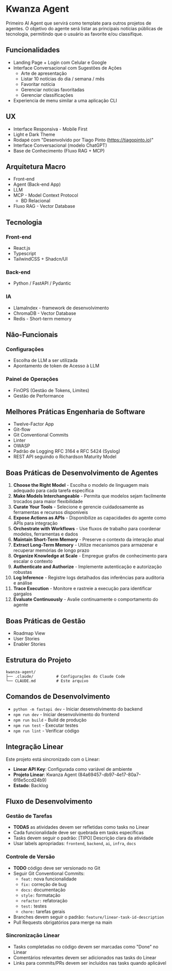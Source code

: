 # Kwanza Agent

Primeiro AI Agent que servirá como template para outros projetos de agentes. O objetivo do agente será listar as principais notícias públicas de tecnologia, permitindo que o usuário as favorite e/ou classifique.

## Funcionalidades

- Landing Page + Login com Celular e Google
- Interface Conversacional com Sugestões de Ações
  - Arte de apresentação
  - Listar 10 notícias do dia / semana / mês
  - Favoritar notícia
  - Gerenciar noticias favoritadas
  - Gerenciar classificações
- Experiencia de menu similar a uma aplicação CLI

## UX

- Interface Responsiva - Mobile First
- Light e Dark Theme
- Rodapé com "Desenvolvido por Tiago Pinto (<https://tiagopinto.io>)"
- Interface Conversacional (modelo ChatGPT)
- Base de Conhecimento (Fluxo RAG + MCP)

## Arquitetura Macro

- Front-end
- Agent (Back-end App)
- LLM
- MCP - Model Context Protocol
  - BD Relacional
- Fluxo RAG - Vector Database

## Tecnologia

### Front-end

- React.js
- Typescript
- TailwindCSS + Shadcn/UI

### Back-end

- Python / FastAPI / Pydantic

### IA

- LlamaIndex - framework de desenvolvimento
- ChromaDB - Vector Database
- Redis - Short-term memory

## Não-Funcionais

### Configurações

- Escolha de LLM a ser utilizada
- Apontamento de token de Acesso à LLM

### Painel de Operações

- FinOPS (Gestão de Tokens, Limites)
- Gestão de Performance

## Melhores Práticas Engenharia de Software

- Twelve-Factor App
- Git-flow
- Git Conventional Commits
- Linter
- OWASP
- Padrão de Logging RFC 3164 e RFC 5424 (Syslog)
- REST API seguindo o Richardson Maturity Model

## Boas Práticas de Desenvolvimento de Agentes

1. **Choose the Right Model** - Escolha o modelo de linguagem mais adequado para cada tarefa específica
2. **Make Models Interchangeable** - Permita que modelos sejam facilmente trocados para maior flexibilidade
3. **Curate Your Tools** - Selecione e gerencie cuidadosamente as ferramentas e recursos disponíveis
4. **Expose Actions as APIs** - Disponibilize as capacidades do agente como APIs para integração
5. **Orchestrate with Workflows** - Use fluxos de trabalho para coordenar modelos, ferramentas e dados
6. **Maintain Short-Term Memory** - Preserve o contexto da interação atual
7. **Extract Long-Term Memory** - Utilize mecanismos para armazenar e recuperar memórias de longo prazo
8. **Organize Knowledge at Scale** - Empregue grafos de conhecimento para escalar o contexto
9. **Authenticate and Authorize** - Implemente autenticação e autorização robustas
10. **Log Inference** - Registre logs detalhados das inferências para auditoria e análise
11. **Trace Execution** - Monitore e rastreie a execução para identificar gargalos
12. **Evaluate Continuously** - Avalie continuamente o comportamento do agente

## Boas Práticas de Gestão

- Roadmap View
- User Stories
- Enabler Stories

## Estrutura do Projeto

```text
kwanza-agent/
├── .claude/          # Configurações do Claude Code
└── CLAUDE.md         # Este arquivo
```

## Comandos de Desenvolvimento

- `python -m fastapi dev` - Iniciar desenvolvimento do backend
- `npm run dev` - Iniciar desenvolvimento do frontend  
- `npm run build` - Build de produção
- `npm run test` - Executar testes
- `npm run lint` - Verificar código

## Integração Linear

Este projeto está sincronizado com o Linear:

- **Linear API Key**: Configurada como variável de ambiente
- **Projeto Linear**: Kwanza Agent (84a69457-db97-4e17-80a7-6f8e5ccd24b9)
- **Estado**: Backlog

## Fluxo de Desenvolvimento

### Gestão de Tarefas
- **TODAS** as atividades devem ser refletidas como tasks no Linear
- Cada funcionalidade deve ser quebrada em tasks específicas
- Tasks devem seguir o padrão: [TIPO] Descrição clara da atividade
- Usar labels apropriadas: `frontend`, `backend`, `ai`, `infra`, `docs`

### Controle de Versão
- **TODO** código deve ser versionado no Git
- Seguir Git Conventional Commits:
  - `feat:` nova funcionalidade
  - `fix:` correção de bug
  - `docs:` documentação
  - `style:` formatação
  - `refactor:` refatoração
  - `test:` testes
  - `chore:` tarefas gerais
- Branches devem seguir o padrão: `feature/linear-task-id-description`
- Pull Requests obrigatórios para merge na main

### Sincronização Linear
- Tasks completadas no código devem ser marcadas como "Done" no Linear
- Comentários relevantes devem ser adicionados nas tasks do Linear
- Links para commits/PRs devem ser incluídos nas tasks quando aplicável